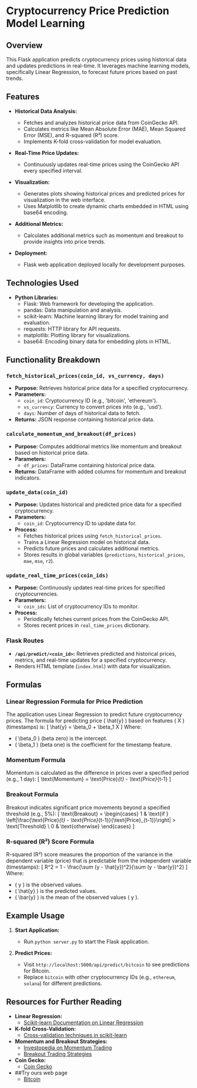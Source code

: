 # Cryptocurrency Price Prediction Model Learning

## Overview
This Flask application predicts cryptocurrency prices using historical data and updates predictions in real-time. It leverages machine learning models, specifically Linear Regression, to forecast future prices based on past trends.

## Features
- **Historical Data Analysis:**
  - Fetches and analyzes historical price data from CoinGecko API.
  - Calculates metrics like Mean Absolute Error (MAE), Mean Squared Error (MSE), and R-squared (R²) score.
  - Implements K-fold cross-validation for model evaluation.

- **Real-Time Price Updates:**
  - Continuously updates real-time prices using the CoinGecko API every specified interval.

- **Visualization:**
  - Generates plots showing historical prices and predicted prices for visualization in the web interface.
  - Uses Matplotlib to create dynamic charts embedded in HTML using base64 encoding.

- **Additional Metrics:**
  - Calculates additional metrics such as momentum and breakout to provide insights into price trends.

- **Deployment:**
  - Flask web application deployed locally for development purposes.

## Technologies Used
- **Python Libraries:**
  - Flask: Web framework for developing the application.
  - pandas: Data manipulation and analysis.
  - scikit-learn: Machine learning library for model training and evaluation.
  - requests: HTTP library for API requests.
  - matplotlib: Plotting library for visualizations.
  - base64: Encoding binary data for embedding plots in HTML.

## Functionality Breakdown

### `fetch_historical_prices(coin_id, vs_currency, days)`
- **Purpose:** Retrieves historical price data for a specified cryptocurrency.
- **Parameters:**
  - `coin_id`: Cryptocurrency ID (e.g., 'bitcoin', 'ethereum').
  - `vs_currency`: Currency to convert prices into (e.g., 'usd').
  - `days`: Number of days of historical data to fetch.
- **Returns:** JSON response containing historical price data.

### `calculate_momentum_and_breakout(df_prices)`
- **Purpose:** Computes additional metrics like momentum and breakout based on historical price data.
- **Parameters:**
  - `df_prices`: DataFrame containing historical price data.
- **Returns:** DataFrame with added columns for momentum and breakout indicators.

### `update_data(coin_id)`
- **Purpose:** Updates historical and predicted price data for a specified cryptocurrency.
- **Parameters:**
  - `coin_id`: Cryptocurrency ID to update data for.
- **Process:**
  - Fetches historical prices using `fetch_historical_prices`.
  - Trains a Linear Regression model on historical data.
  - Predicts future prices and calculates additional metrics.
  - Stores results in global variables (`predictions`, `historical_prices`, `mae`, `mse`, `r2`).

### `update_real_time_prices(coin_ids)`
- **Purpose:** Continuously updates real-time prices for specified cryptocurrencies.
- **Parameters:**
  - `coin_ids`: List of cryptocurrency IDs to monitor.
- **Process:**
  - Periodically fetches current prices from the CoinGecko API.
  - Stores recent prices in `real_time_prices` dictionary.

### Flask Routes
  - **`/api/predict/<coin_id>`:** Retrieves predicted and historical prices, metrics, and real-time updates for a specified cryptocurrency.
  - Renders HTML template (`index.html`) with data for visualization.

## Formulas

### Linear Regression Formula for Price Prediction
The application uses Linear Regression to predict future cryptocurrency prices. The formula for predicting price \( \hat{y} \) based on features \( X \) (timestamps) is:
\[ \hat{y} = \beta_0 + \beta_1 X \]
Where:
- \( \beta_0 \) (beta zero) is the intercept.
- \( \beta_1 \) (beta one) is the coefficient for the timestamp feature.

### Momentum Formula
Momentum is calculated as the difference in prices over a specified period (e.g., 1 day):
\[ \text{Momentum} = \text{Price}_{t} - \text{Price}_{t-1} \]

### Breakout Formula
Breakout indicates significant price movements beyond a specified threshold (e.g., 5%):
\[ \text{Breakout} = \begin{cases} 
1 & \text{if } \left|\frac{\text{Price}_{t} - \text{Price}_{t-1}}{\text{Price}_{t-1}}\right| > \text{Threshold} \\
0 & \text{otherwise}
\end{cases} \]

### R-squared (R²) Score Formula
R-squared (R²) score measures the proportion of the variance in the dependent variable (price) that is predictable from the independent variable (timestamps):
\[ R^2 = 1 - \frac{\sum (y - \hat{y})^2}{\sum (y - \bar{y})^2} \]
Where:
- \( y \) is the observed values.
- \( \hat{y} \) is the predicted values.
- \( \bar{y} \) is the mean of the observed values \( y \).

## Example Usage
1. **Start Application:**
   - Run `python server.py` to start the Flask application.

2. **Predict Prices:**
   - Visit `http://localhost:5000/api/predict/bitcoin` to see predictions for Bitcoin.
   - Replace `bitcoin` with other cryptocurrency IDs (e.g., `ethereum`, `solana`) for different predictions.

## Resources for Further Reading
- **Linear Regression:**
  - [Scikit-learn Documentation on Linear Regression](https://scikit-learn.org/stable/modules/linear_model.html)
- **K-fold Cross-Validation:**
  - [Cross-validation techniques in scikit-learn](https://scikit-learn.org/stable/modules/cross_validation.html)
- **Momentum and Breakout Strategies:**
  - [Investopedia on Momentum Trading](https://www.investopedia.com/terms/m/momentum_investing.asp)
  - [Breakout Trading Strategies](https://www.investopedia.com/trading/breakout-trading-strategies/)
- **Coin Gecko:**
  - [Coin Gecko](https://www.coingecko.com/)
- ##Try ours web page
  - [Bitcoin](https://priceprediction.comunitynode.my.id/api/predict/bitcoin)





